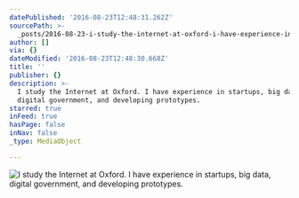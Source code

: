 ```yaml
---
datePublished: '2016-08-23T12:48:31.262Z'
sourcePath: >-
  _posts/2016-08-23-i-study-the-internet-at-oxford-i-have-experience-in-startup.md
author: []
via: {}
dateModified: '2016-08-23T12:48:30.668Z'
title: ''
publisher: {}
description: >-
  I study the Internet at Oxford. I have experience in startups, big data,
  digital government, and developing prototypes.
starred: true
inFeed: true
hasPage: false
inNav: false
_type: MediaObject

---
```

![I study the Internet at Oxford. I have experience in startups, big data, digital government, and developing prototypes.](https://the-grid-user-content.s3-us-west-2.amazonaws.com/ef2d322b-4bd3-4b1d-af2b-0fa31a105400.jpg)
